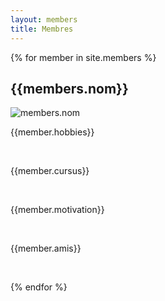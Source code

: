 ```yaml
---
layout: members
title: Membres
---
```


  <main>
  {% for member in site.members %}
  <h2>{{members.nom}}</h2>
  <img src="members.avatar" alt="members.nom"/>
<p>{{member.hobbies}}</p><br/>
<p>{{member.cursus}}</p><br/>
<p>{{member.motivation}}</p><br/>
<p>{{member.amis}}</p><br/>


  {% endfor %}
  </main>
